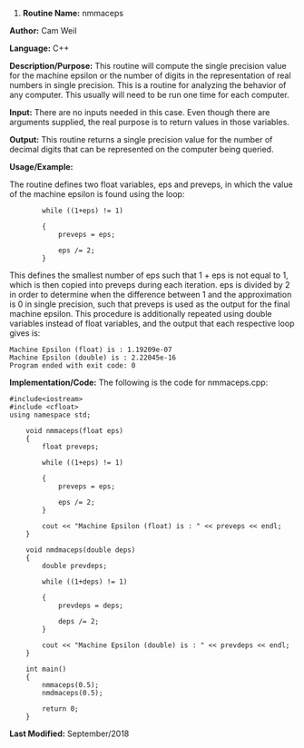 1. **Routine Name:**           nmmaceps

**Author:** Cam Weil

**Language:** C++

**Description/Purpose:** This routine will compute the single precision value for the machine epsilon or the number of digits
in the representation of real numbers in single precision. This is a routine for analyzing the behavior of any computer. This
usually will need to be run one time for each computer.

**Input:** There are no inputs needed in this case. Even though there are arguments supplied, the real purpose is to
return values in those variables.

**Output:** This routine returns a single precision value for the number of decimal digits that can be represented on the
computer being queried.

**Usage/Example:**

The routine defines two float variables, eps and preveps, in which the value of the machine epsilon is found using the loop: 

            while ((1+eps) != 1)
        
            {
                preveps = eps;
        
                eps /= 2;
            }
            
This defines the smallest number of eps such that 1 + eps is not equal to 1, which is then copied into preveps during each iteration. eps is divided by 2 in order to determine when the difference between 1 and the approximation is 0 in single precision, such that preveps is used as the output for the final machine epsilon. This procedure is additionally repeated using double variables instead of float variables, and the output that each respective loop gives is:

    Machine Epsilon (float) is : 1.19209e-07
    Machine Epsilon (double) is : 2.22045e-16
    Program ended with exit code: 0

**Implementation/Code:** The following is the code for nmmaceps.cpp:

    #include<iostream>
    #include <cfloat>
    using namespace std;

        void nmmaceps(float eps)
        {
            float preveps;
    
            while ((1+eps) != 1)
        
            {
                preveps = eps;
        
                eps /= 2;
            }
    
            cout << "Machine Epsilon (float) is : " << preveps << endl;
        }

        void nmdmaceps(double deps)
        {
            double prevdeps;
    
            while ((1+deps) != 1)
        
            {
                prevdeps = deps;
        
                deps /= 2;
            }
    
            cout << "Machine Epsilon (double) is : " << prevdeps << endl;
        }

        int main()
        {
            nmmaceps(0.5);
            nmdmaceps(0.5);
    
            return 0;
        }
        
**Last Modified:** September/2018
